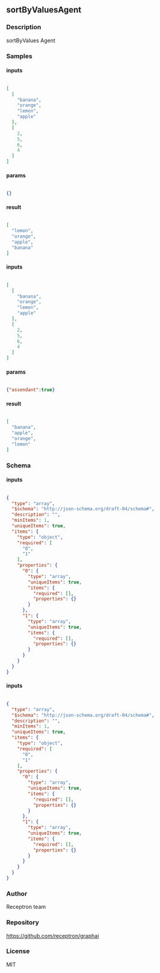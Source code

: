 ## sortByValuesAgent

### Description

sortByValues Agent

### Samples

#### inputs

```json

[
  [
    "banana",
    "orange",
    "lemon",
    "apple"
  ],
  [
    2,
    5,
    6,
    4
  ]
]

````

#### params

```json

{}

````

#### result

```json

[
  "lemon",
  "orange",
  "apple",
  "banana"
]

````
#### inputs

```json

[
  [
    "banana",
    "orange",
    "lemon",
    "apple"
  ],
  [
    2,
    5,
    6,
    4
  ]
]

````

#### params

```json

{"assendant":true}

````

#### result

```json

[
  "banana",
  "apple",
  "orange",
  "lemon"
]

````

### Schema
#### inputs

```json

{
  "type": "array",
  "$schema": "http://json-schema.org/draft-04/schema#",
  "description": "",
  "minItems": 1,
  "uniqueItems": true,
  "items": {
    "type": "object",
    "required": [
      "0",
      "1"
    ],
    "properties": {
      "0": {
        "type": "array",
        "uniqueItems": true,
        "items": {
          "required": [],
          "properties": {}
        }
      },
      "1": {
        "type": "array",
        "uniqueItems": true,
        "items": {
          "required": [],
          "properties": {}
        }
      }
    }
  }
}

````
#### inputs

```json

{
  "type": "array",
  "$schema": "http://json-schema.org/draft-04/schema#",
  "description": "",
  "minItems": 1,
  "uniqueItems": true,
  "items": {
    "type": "object",
    "required": [
      "0",
      "1"
    ],
    "properties": {
      "0": {
        "type": "array",
        "uniqueItems": true,
        "items": {
          "required": [],
          "properties": {}
        }
      },
      "1": {
        "type": "array",
        "uniqueItems": true,
        "items": {
          "required": [],
          "properties": {}
        }
      }
    }
  }
}

````

### Author

Receptron team

### Repository

https://github.com/receptron/graphai


### License

MIT

